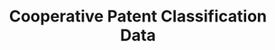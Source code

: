 ---
bigquery: https://console.cloud.google.com/bigquery?p=patents-public-data&d=cpc&page=dataset
citation: '“Cooperative Patent Classification” by the EPO and USPTO, for public use. '
contributors: EPO, USPTO
cost: None
description: Cooperative Patent Classification Data contains the scheme and definitions
  of the Cooperative Patent Classification system for classifying patent documents.
  The CPC is the result of a partnership between the EPO and the USPTO in their joint
  effort to develop a common, internationally compatible classification system for
  technical documents, in particular patent publications, which will be used by both
  offices in the patent granting process
documentation: https://www.cooperativepatentclassification.org/cpcSchemeAndDefinitions
last_edit: Mon, 04 Apr 2022 19:07:06 GMT
location: https://www.cooperativepatentclassification.org/index
maintained_by: USPTO, EPO
schema_fields: '[''informative_references'', ''title_part'', ''title_full'', ''titlePart'',
  ''parents'', ''breakdown_code'', ''date_revised'', ''limitingReferences'', ''sizeCache'',
  ''residual_references'', ''level'', ''childGroups'', ''informativeReferences'',
  ''ipcConcordant'', ''children'', ''application_references'', ''glossary'', ''limiting_references'',
  ''synonyms'', ''applicationReferences'', ''ipc_concordant'', ''definition'', ''notAllocatable'',
  ''symbol'', ''residualReferences'', ''child_groups'', ''breakdownCode'', ''titleFull'',
  ''status'', ''not_allocatable'', ''additional_only'', ''dateRevised'']'
shortname: cooperative_patent_classification
tags:
- patents
- science
title: Cooperative Patent Classification Data
uuid: 984374a7-16e9-4b35-9445-458daceb01bf
---